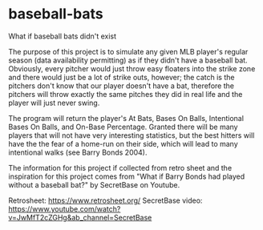 # baseball-bats
What if baseball bats didn't exist

The purpose of this project is to simulate any given MLB player's regular season (data availability permitting) as if they didn't have a baseball bat. Obviously, every pitcher would just throw easy floaters into the strike zone and there would just be a lot of strike outs, however; the catch is the pitchers don't know that our player doesn't have a bat, therefore the pitchers will throw exactly the same pitches they did in real life and the player will just never swing.

The program will return the player's At Bats, Bases On Balls, Intentional Bases On Balls, and On-Base Percentage. Granted there will be many players that will not have very interesting statistics, but the best hitters will have the the fear of a home-run on their side, which will lead to many intentional walks (see Barry Bonds 2004).

The information for this project if collected from retro sheet and the inspiration for this project comes from "What if Barry Bonds had played without a baseball bat?" by SecretBase on Youtube.

Retrosheet: https://www.retrosheet.org/
SecretBase video: https://www.youtube.com/watch?v=JwMfT2cZGHg&ab_channel=SecretBase

